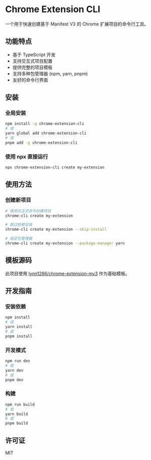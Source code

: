 # Chrome Extension CLI

一个用于快速创建基于 Manifest V3 的 Chrome 扩展项目的命令行工具。

## 功能特点

- 基于 TypeScript 开发
- 支持交互式项目配置
- 提供完整的项目模板
- 支持多种包管理器 (npm, yarn, pnpm)
- 友好的命令行界面

## 安装

### 全局安装

```bash
npm install -g chrome-extension-cli
# 或
yarn global add chrome-extension-cli
# 或
pnpm add -g chrome-extension-cli
```

### 使用 npx 直接运行

```bash
npx chrome-extension-cli create my-extension
```

## 使用方法

### 创建新项目

```bash
# 使用交互式命令创建项目
chrome-cli create my-extension

# 跳过依赖安装
chrome-cli create my-extension --skip-install

# 指定包管理器
chrome-cli create my-extension --package-manager yarn
```

## 模板源码

此项目使用 [lynn1286/chrome-extension-mv3](https://github.com/lynn1286/chrome-extension-mv3) 作为基础模板。

## 开发指南

### 安装依赖

```bash
npm install
# 或
yarn install
# 或
pnpm install
```

### 开发模式

```bash
npm run dev
# 或
yarn dev
# 或
pnpm dev
```

### 构建

```bash
npm run build
# 或
yarn build
# 或
pnpm build
```

## 许可证

MIT 